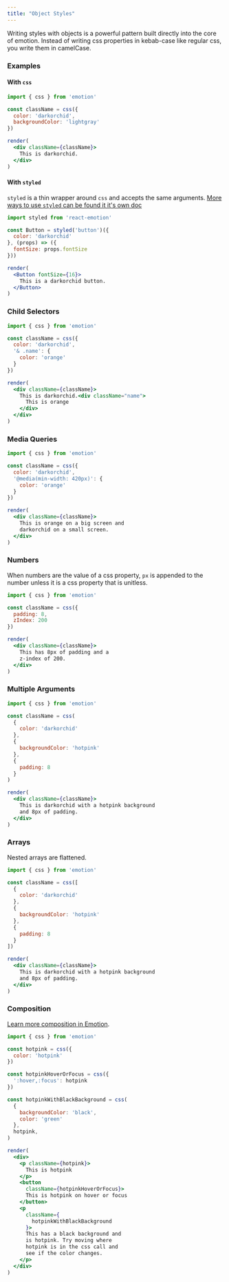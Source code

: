 ```yaml
---
title: "Object Styles"
---
```


Writing styles with objects is a powerful pattern built directly into the core of emotion. Instead of writing css properties in kebab-case like regular css, you write them in camelCase.

### Examples

#### With `css`

```jsx live
import { css } from 'emotion'

const className = css({
  color: 'darkorchid',
  backgroundColor: 'lightgray'
})

render(
  <div className={className}>
    This is darkorchid.
  </div>
)
```

#### With `styled`

`styled` is a thin wrapper around `css` and accepts the same arguments. [More ways to use `styled` can be found it it's own doc](https://emotion.sh/docs/styled)

```jsx live
import styled from 'react-emotion'

const Button = styled('button')({
  color: 'darkorchid'
}, (props) => ({
  fontSize: props.fontSize
}))

render(
  <Button fontSize={16}>
    This is a darkorchid button.
  </Button>
)
```

### Child Selectors

```jsx live
import { css } from 'emotion'

const className = css({
  color: 'darkorchid',
  '& .name': {
    color: 'orange'
  }
})

render(
  <div className={className}>
    This is darkorchid.<div className="name">
      This is orange
    </div>
  </div>
)
```

### Media Queries

```jsx live
import { css } from 'emotion'

const className = css({
  color: 'darkorchid',
  '@media(min-width: 420px)': {
    color: 'orange'
  }
})

render(
  <div className={className}>
    This is orange on a big screen and
    darkorchid on a small screen.
  </div>
)
```

### Numbers

When numbers are the value of a css property, `px` is appended to the number unless it is a css property that is unitless.

```jsx live
import { css } from 'emotion'

const className = css({
  padding: 8,
  zIndex: 200
})

render(
  <div className={className}>
    This has 8px of padding and a
    z-index of 200.
  </div>
)
```

### Multiple Arguments

```jsx live
import { css } from 'emotion'

const className = css(
  {
    color: 'darkorchid'
  },
  {
    backgroundColor: 'hotpink'
  },
  {
    padding: 8
  }
)

render(
  <div className={className}>
    This is darkorchid with a hotpink background
    and 8px of padding.
  </div>
)
```

### Arrays

Nested arrays are flattened.

```jsx live
import { css } from 'emotion'

const className = css([
  {
    color: 'darkorchid'
  },
  {
    backgroundColor: 'hotpink'
  },
  {
    padding: 8
  }
])

render(
  <div className={className}>
    This is darkorchid with a hotpink background
    and 8px of padding.
  </div>
)
```

### Composition

[Learn more composition in Emotion](https://emotion.sh/docs/composition).

```jsx live
import { css } from 'emotion'

const hotpink = css({
  color: 'hotpink'
})

const hotpinkHoverOrFocus = css({
  ':hover,:focus': hotpink
})

const hotpinkWithBlackBackground = css(
  {
    backgroundColor: 'black',
    color: 'green'
  },
  hotpink,
)

render(
  <div>
    <p className={hotpink}>
      This is hotpink
    </p>
    <button
      className={hotpinkHoverOrFocus}>
      This is hotpink on hover or focus
    </button>
    <p
      className={
        hotpinkWithBlackBackground
      }>
      This has a black background and
      is hotpink. Try moving where
      hotpink is in the css call and
      see if the color changes.
    </p>
  </div>
)
```
